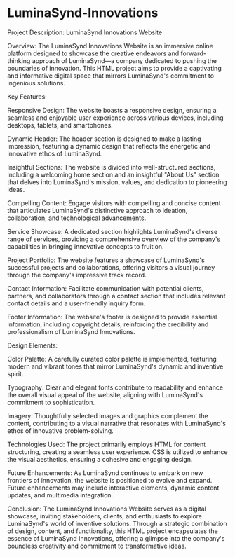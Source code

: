# LuminaSynd-Innovations


Project Description: LuminaSynd Innovations Website

Overview:
The LuminaSynd Innovations Website is an immersive online platform designed to showcase the creative endeavors and forward-thinking approach of LuminaSynd—a company dedicated to pushing the boundaries of innovation. This HTML project aims to provide a captivating and informative digital space that mirrors LuminaSynd's commitment to ingenious solutions.

Key Features:

Responsive Design:
The website boasts a responsive design, ensuring a seamless and enjoyable user experience across various devices, including desktops, tablets, and smartphones.

Dynamic Header:
The header section is designed to make a lasting impression, featuring a dynamic design that reflects the energetic and innovative ethos of LuminaSynd.

Insightful Sections:
The website is divided into well-structured sections, including a welcoming home section and an insightful "About Us" section that delves into LuminaSynd's mission, values, and dedication to pioneering ideas.

Compelling Content:
Engage visitors with compelling and concise content that articulates LuminaSynd's distinctive approach to ideation, collaboration, and technological advancements.

Service Showcase:
A dedicated section highlights LuminaSynd's diverse range of services, providing a comprehensive overview of the company's capabilities in bringing innovative concepts to fruition.

Project Portfolio:
The website features a showcase of LuminaSynd's successful projects and collaborations, offering visitors a visual journey through the company's impressive track record.

Contact Information:
Facilitate communication with potential clients, partners, and collaborators through a contact section that includes relevant contact details and a user-friendly inquiry form.

Footer Information:
The website's footer is designed to provide essential information, including copyright details, reinforcing the credibility and professionalism of LuminaSynd Innovations.

Design Elements:

Color Palette:
A carefully curated color palette is implemented, featuring modern and vibrant tones that mirror LuminaSynd's dynamic and inventive spirit.

Typography:
Clear and elegant fonts contribute to readability and enhance the overall visual appeal of the website, aligning with LuminaSynd's commitment to sophistication.

Imagery:
Thoughtfully selected images and graphics complement the content, contributing to a visual narrative that resonates with LuminaSynd's ethos of innovative problem-solving.

Technologies Used:
The project primarily employs HTML for content structuring, creating a seamless user experience. CSS is utilized to enhance the visual aesthetics, ensuring a cohesive and engaging design.

Future Enhancements:
As LuminaSynd continues to embark on new frontiers of innovation, the website is positioned to evolve and expand. Future enhancements may include interactive elements, dynamic content updates, and multimedia integration.

Conclusion:
The LuminaSynd Innovations Website serves as a digital showcase, inviting stakeholders, clients, and enthusiasts to explore LuminaSynd's world of inventive solutions. Through a strategic combination of design, content, and functionality, this HTML project encapsulates the essence of LuminaSynd Innovations, offering a glimpse into the company's boundless creativity and commitment to transformative ideas.
